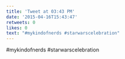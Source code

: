 ```yaml
---
title: 'Tweet at 03:43 PM'
date: '2015-04-16T15:43:47'
retweets: 0
likes: 0
text: "#mykindofnerds #starwarscelebration"
---
```

#mykindofnerds #starwarscelebration